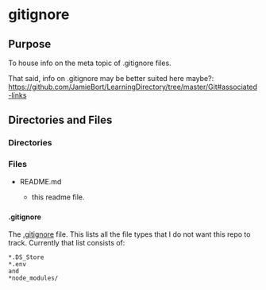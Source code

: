 # gitignore

## Purpose

To house info on the meta topic of .gitignore files.

That said, info on .gitignore may be better suited here maybe?:
https://github.com/JamieBort/LearningDirectory/tree/master/Git#associated-links

## Directories and Files

### Directories

### Files

- README.md

  - this readme file.

###

#### .gitignore

The [.gitignore](https://github.com/JamieBort/LearningDirectory/blob/master/.gitignore) file. This lists all the file types that I do not want this repo to track.
Currently that list consists of:

```
*.DS_Store
*.env
and
*node_modules/
```
